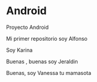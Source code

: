 # Android
Proyecto Android

Mi primer repositorio soy Alfonso

Soy Karina

Buenas , buenas  soy Jeraldin

Buenas, soy Vanessa tu mamasota
